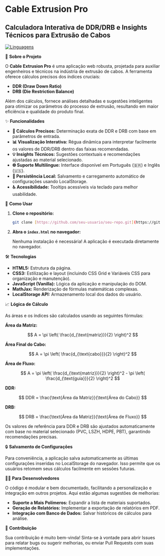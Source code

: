 # Cable Extrusion Pro

## Calculadora Interativa de DDR/DRB e Insights Técnicos para Extrusão de Cabos

[![Linguagens](https://img.shields.io/badge/Linguagens-HTML%2FCSS%2FJS-blue.svg)](#tecnologias)

🚀 **Sobre o Projeto**

O **Cable Extrusion Pro** é uma aplicação web robusta, projetada para auxiliar engenheiros e técnicos na indústria de extrusão de cabos. A ferramenta oferece cálculos precisos dos índices cruciais:

* **DDR (Draw Down Ratio)**
* **DRB (Die Restriction Balance)**

Além dos cálculos, fornece análises detalhadas e sugestões inteligentes para otimizar os parâmetros do processo de extrusão, resultando em maior eficiência e qualidade do produto final.

✨ **Funcionalidades**

* **🧮 Cálculos Precisos:** Determinação exata de DDR e DRB com base em parâmetros de entrada.
* **📊 Visualização Interativa:** Régua dinâmica para interpretar facilmente os valores de DDR/DRB dentro das faixas recomendadas.
* **💡 Insights Técnicos:** Sugestões contextuais e recomendações ajustadas ao material selecionado.
* **🌐 Suporte Multilíngue:** Interface disponível em Português (🇧🇷) e Inglês (🇺🇸).
* **💾 Persistência Local:** Salvamento e carregamento automático de configurações usando LocalStorage.
* **♿ Acessibilidade:** Tooltips acessíveis via teclado para melhor usabilidade.


🔧 **Como Usar**

1.  **Clone o repositório:**

    ```bash
    git clone [https://github.com/seu-usuario/seu-repo.git](https://github.com/seu-usuario/seu-repo.git)
    ```

2.  **Abra o `index.html` no navegador:**

    Nenhuma instalação é necessária! A aplicação é executada diretamente no navegador.

🛠️ **Tecnologias**

* **HTML5:** Estrutura da página.
* **CSS3:** Estilização e layout (incluindo CSS Grid e Variáveis CSS para organização e manutenção).
* **JavaScript (Vanilla):** Lógica da aplicação e manipulação do DOM.
* **MathJax:** Renderização de fórmulas matemáticas complexas.
* **LocalStorage API:** Armazenamento local dos dados do usuário.

📈  **Lógica de Cálculo**

As áreas e os índices são calculados usando as seguintes fórmulas:

**Área da Matriz:**

$$
A = \pi \left( \frac{d_{\text{matriz}}}{2} \right)^2
$$

**Área Final do Cabo:**

$$
A = \pi \left( \frac{d_{\text{cabo}}}{2} \right)^2
$$

**Área de Fluxo:**

$$
A = \pi \left( \frac{d_{\text{matriz}}}{2} \right)^2 - \pi \left( \frac{d_{\text{guia}}}{2} \right)^2
$$

**DDR:**

$$
DDR = \frac{\text{Área da Matriz}}{\text{Área do Cabo}}
$$

**DRB:**

$$
DRB = \frac{\text{Área da Matriz}}{\text{Área de Fluxo}}
$$

Os valores de referência para DDR e DRB são ajustados automaticamente com base no material selecionado (PVC, LSZH, HDPE, PBT), garantindo recomendações precisas.

🔒 **Salvamento de Configurações**

Para conveniência, a aplicação salva automaticamente as últimas configurações inseridas no LocalStorage do navegador. Isso permite que os usuários retomem seus cálculos facilmente em sessões futuras.

👨‍💻 **Para Desenvolvedores**

O código é modular e bem documentado, facilitando a personalização e integração em outros projetos. Aqui estão algumas sugestões de melhorias:

* **Suporte a Mais Polímeros:** Expandir a lista de materiais suportados.
* **Geração de Relatórios:** Implementar a exportação de relatórios em PDF.
* **Integração com Banco de Dados:** Salvar históricos de cálculos para análise.

🤝 **Contribuição**

Sua contribuição é muito bem-vinda! Sinta-se à vontade para abrir Issues para relatar bugs ou sugerir melhorias, ou enviar Pull Requests com suas implementações.
